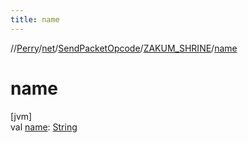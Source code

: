 ```yaml
---
title: name
---
```

//[Perry](../../../../index.html)/[net](../../index.html)/[SendPacketOpcode](../index.html)/[ZAKUM_SHRINE](index.html)/[name](name.html)



# name



[jvm]\
val [name](name.html): [String](https://kotlinlang.org/api/latest/jvm/stdlib/kotlin/-string/index.html)




